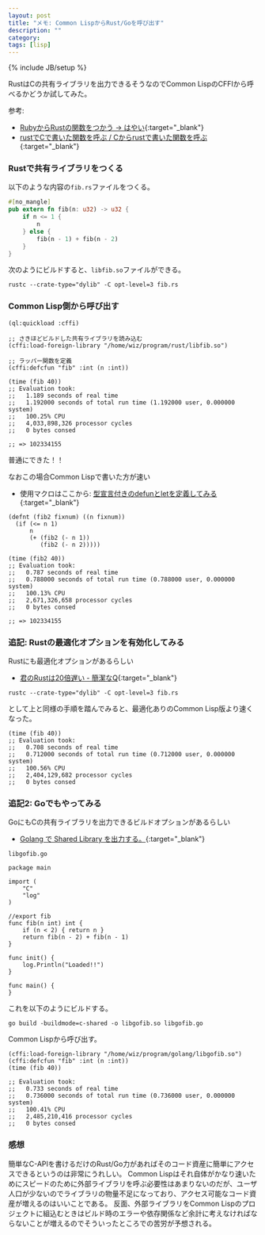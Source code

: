 ```yaml
---
layout: post
title: "メモ: Common LispからRust/Goを呼び出す"
description: ""
category: 
tags: [lisp]
---
```

{% include JB/setup %}

RustはCの共有ライブラリを出力できるそうなのでCommon LispのCFFIから呼べるかどうか試してみた。

参考:
- [RubyからRustの関数をつかう → はやい](https://qiita.com/rejasupotaro/items/2aa57a67f4a97101950c){:target="_blank"}
- [rustでCで書いた関数を呼ぶ / Cからrustで書いた関数を呼ぶ](http://mmi.hatenablog.com/entry/2017/02/28/213656){:target="_blank"}

### Rustで共有ライブラリをつくる

以下のような内容の`fib.rs`ファイルをつくる。
```rust
#[no_mangle]
pub extern fn fib(n: u32) -> u32 {
    if n <= 1 {
        n
    } else {
        fib(n - 1) + fib(n - 2)
    }
}
```

次のようにビルドすると、`libfib.so`ファイルができる。
```
rustc --crate-type="dylib" -C opt-level=3 fib.rs
```

### Common Lisp側から呼び出す

```common_lisp
(ql:quickload :cffi)

;; さきほどビルドした共有ライブラリを読み込む
(cffi:load-foreign-library "/home/wiz/program/rust/libfib.so")

;; ラッパー関数を定義
(cffi:defcfun "fib" :int (n :int))

(time (fib 40))
;; Evaluation took:
;;   1.189 seconds of real time
;;   1.192000 seconds of total run time (1.192000 user, 0.000000 system)
;;   100.25% CPU
;;   4,033,898,326 processor cycles
;;   0 bytes consed

;; => 102334155
```
普通にできた！！


なおこの場合Common Lispで書いた方が速い
- 使用マクロはここから: [型宣言付きのdefunとletを定義してみる](https://masatoi.github.io/2017/11/21/typed-defun){:target="_blank"}

```common_lisp
(defnt (fib2 fixnum) ((n fixnum))
  (if (<= n 1)
      n
      (+ (fib2 (- n 1))
         (fib2 (- n 2)))))

(time (fib2 40))
;; Evaluation took:
;;   0.787 seconds of real time
;;   0.788000 seconds of total run time (0.788000 user, 0.000000 system)
;;   100.13% CPU
;;   2,671,326,658 processor cycles
;;   0 bytes consed
  
;; => 102334155
```

### 追記: Rustの最適化オプションを有効化してみる

Rustにも最適化オプションがあるらしい

- [君のRustは20倍遅い - 簡潔なQ](http://qnighy.hatenablog.com/entry/2017/05/02/070000){:target="_blank"}

```
rustc --crate-type="dylib" -C opt-level=3 fib.rs
```

として上と同様の手順を踏んでみると、最適化ありのCommon Lisp版より速くなった。
```common_lisp
(time (fib 40))
;; Evaluation took:
;;   0.708 seconds of real time
;;   0.712000 seconds of total run time (0.712000 user, 0.000000 system)
;;   100.56% CPU
;;   2,404,129,682 processor cycles
;;   0 bytes consed
```

### 追記2: Goでもやってみる

GoにもCの共有ライブラリを出力できるビルドオプションがあるらしい

- [Golang で Shared Library を出力する。](https://qiita.com/yanolab/items/1e0dd7fd27f19f697285){:target="_blank"}

`libgofib.go`
```golang
package main

import (
    "C"
    "log"
)

//export fib
func fib(n int) int {
    if (n < 2) { return n }
    return fib(n - 2) + fib(n - 1)
}

func init() {
    log.Println("Loaded!!")
}

func main() {
}
```
これを以下のようにビルドする。
```
go build -buildmode=c-shared -o libgofib.so libgofib.go
```
Common Lispから呼び出す。
```common_lisp
(cffi:load-foreign-library "/home/wiz/program/golang/libgofib.so")
(cffi:defcfun "fib" :int (n :int))
(time (fib 40))

;; Evaluation took:
;;   0.733 seconds of real time
;;   0.736000 seconds of total run time (0.736000 user, 0.000000 system)
;;   100.41% CPU
;;   2,485,210,416 processor cycles
;;   0 bytes consed
```

### 感想
簡単なC-APIを書けるだけのRust/Go力があればそのコード資産に簡単にアクセスできるというのは非常にうれしい。
Common Lispはそれ自体がかなり速いためにスピードのために外部ライブラリを呼ぶ必要性はあまりないのだが、ユーザ人口が少ないのでライブラリの物量不足になっており、アクセス可能なコード資産が増えるのはいいことである。
反面、外部ライブラリをCommon Lispのプロジェクトに組込むときはビルド時のエラーや依存関係など余計に考えなければならないことが増えるのでそういったところでの苦労が予想される。
